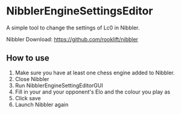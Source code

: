 # NibblerEngineSettingsEditor
A simple tool to change the settings of Lc0 in Nibbler.

Nibbler Download: https://github.com/rooklift/nibbler


## How to use
1. Make sure you have at least one chess engine added to Nibbler.
2. Close Nibbler
3. Run NibblerEngineSettingEditorGUI
4. Fill in your and your opponent's Elo and the colour you play as
5. Click save
6. Launch Nibbler again
